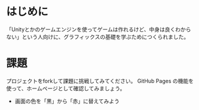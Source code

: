 # はじめに
「Unityとかのゲームエンジンを使ってゲームは作れるけど、中身は良くわからない」という人向けに、グラフィックスの基礎を学ぶためにつくられました。

# 課題
プロジェクトをforkして課題に挑戦してみてください。
GitHub Pages の機能を使って、ホームページとして確認してみましょう。
- 画面の色を「黒」から「赤」に替えてみよう
